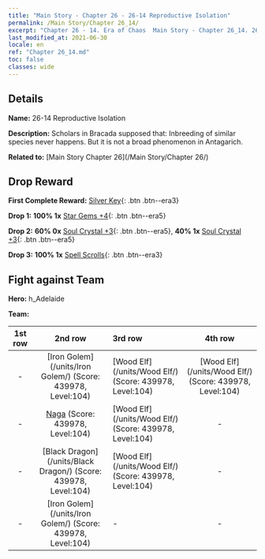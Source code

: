 ```yaml
---
title: "Main Story - Chapter 26 - 26-14 Reproductive Isolation"
permalink: /Main Story/Chapter 26_14/
excerpt: "Chapter 26 - 14. Era of Chaos  Main Story - Chapter 26_14. 26-14 Reproductive Isolation"
last_modified_at: 2021-06-30
locale: en
ref: "Chapter 26_14.md"
toc: false
classes: wide
---
```


## Details

 **Name:** 26-14 Reproductive Isolation

 **Description:** Scholars in Bracada supposed that: Inbreeding of similar species never happens. But it is not a broad phenomenon in Antagarich.

 **Related to:** [Main Story Chapter 26](/Main Story/Chapter 26/)

## Drop Reward

 **First Complete Reward:** [Silver Key](/Items/con_693/){: .btn .btn--era3}

 **Drop 1:** **100% 1x** [Star Gems +4](/Items/mat_93/){: .btn .btn--era5}

 **Drop 2:** **60% 0x** [Soul Crystal +3](/Items/mat_87/){: .btn .btn--era5}, **40% 1x** [Soul Crystal +3](/Items/mat_87/){: .btn .btn--era5}

 **Drop 3:** **100% 1x** [Spell Scrolls](/Items/con_694/){: .btn .btn--era3}


## Fight against Team
 **Hero:** h_Adelaide

 **Team:**


  | 1st row | 2nd row | 3rd row | 4th row |
  |:----:|:----:|:----|:----:|
  | - | [Iron Golem](/units/Iron Golem/) (Score: 439978, Level:104)  | [Wood Elf](/units/Wood Elf/) (Score: 439978, Level:104)  | [Wood Elf](/units/Wood Elf/) (Score: 439978, Level:104)  |
  | - | [Naga](/units/Naga/) (Score: 439978, Level:104)  | [Wood Elf](/units/Wood Elf/) (Score: 439978, Level:104)  | - |
  | - | [Black Dragon](/units/Black Dragon/) (Score: 439978, Level:104)  | [Wood Elf](/units/Wood Elf/) (Score: 439978, Level:104)  | - |
  | - | [Iron Golem](/units/Iron Golem/) (Score: 439978, Level:104)  | - | - |


